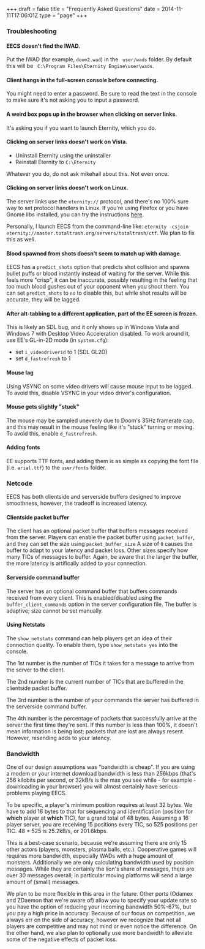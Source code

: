 +++
draft = false
title = "Frequently Asked Questions"
date = 2014-11-11T17:06:01Z
type = "page"
+++

### Troubleshooting

#### EECS doesn't find the IWAD.
Put the IWAD (for example, `doom2.wad`) in the ` user/wads` folder.  By default
this will be ` C:\Program Files\Eternity Engine\user\wads`.

#### Client hangs in the full-screen console before connecting.
You might need to enter a password.  Be sure to read the text
in the console to make sure it's not asking you to input a
password.

#### A weird box pops up in the browser when clicking on server links.

It's asking you if you want to launch Eternity, which you do.

#### Clicking on server links doesn't work on Vista.

  * Uninstall Eternity using the uninstaller
  * Reinstall Eternity to `C:\Eternity`

Whatever you do, do not ask mikehail about this.  Not even once.

#### Clicking on server links doesn't work on Linux.

The server links use the `eternity://` protocol, and there's no 100% sure way
to set protocol handlers in Linux.  If you're using Firefox or you have Gnome
libs installed, you can try the instructions
[here](http://kb.mozillazine.org/Register_protocol#Linux").

Personally, I launch EECS from the command-line like:
`eternity -csjoin eternity://master.totaltrash.org/servers/totaltrash/ctf`.
We plan to fix this as well.

#### Blood spawned from shots doesn't seem to match up with damage.

EECS has a `predict_shots` option that predicts shot collision and spawns
bullet puffs or blood instantly instead of waiting for the server.  While this
feels more "crisp", it can be inaccurate, possibly resulting in the feeling
that too much blood gushes out of your opponent when you shoot them.  You can
set `predict_shots` to `no` to disable this, but while shot results will be
accurate, they will be lagged.

#### After alt-tabbing to a different application, part of the EE screen is frozen.

This is likely an SDL bug, and it only shows up in Windows Vista and Windows 7
with Desktop Video Acceleration disabled.  To work around it, use EE's GL-in-2D
mode (in `system.cfg`):

  * set `i_videodriverid` to 1 (SDL GL2D)
  * set `d_fastrefresh` to 1

#### Mouse lag

Using VSYNC on some video drivers will cause mouse input to be lagged.  To
avoid this, disable VSYNC in your video driver's configuration.

#### Mouse gets slightly "stuck"

The mouse may be sampled unevenly due to Doom's 35Hz framerate cap, and this
may result in the mouse feeling like it's "stuck" turning or moving.  To avoid
this, enable `d_fastrefresh`.

#### Adding fonts

EE supports TTF fonts, and adding them is as simple as copying the font file
(i.e. `arial.ttf`) to the `user/fonts` folder.

### Netcode

EECS has both clientside and serverside buffers designed to improve smoothness,
however, the tradeoff is increased latency.

#### Clientside packet buffer

The client has an optional packet buffer that buffers messages received from
the server.  Players can enable the packet buffer using `packet_buffer`, and
they can set the size using `packet_buffer_size`  A size of `0` causes the
buffer to adapt to your latency and packet loss.  Other sizes specify how many
TICs of messages to buffer.  Again, be aware that the larger the buffer, the
more latency is artifically added to your connection.

#### Serverside command buffer

The server has an optional command buffer that buffers commands received from
every client.  This is enabled/disabled using the `buffer_client_commands`
option in the server configuration file.  The buffer is adaptive; size cannot
be set manually.

#### Using Netstats

The `show_netstats` command can help players get an idea of their connection
quality.  To enable them, type `show_netstats yes` into the console.

The 1st number is the number of TICs it takes for a message to arrive from the
server to the client.

The 2nd number is the current number of TICs that are buffered in the
clientside packet buffer.

The 3rd number is the number of your commands the server has buffered in the
serverside command buffer.

The 4th number is the percentage of packets that successfully arrive at the
server the first time they're sent.  If this number is less than 100%, it
doesn't mean information is being lost; packets that are lost are always
resent.  However, resending adds to your latency.

### Bandwidth

One of our design assumptions was "bandwidth is cheap".  If you are using a
modem or your internet download bandwidth is less than 256kbps (that's 256
kilobits per second, or 32kB/s is the max you see while - for example -
downloading in your browser) you will almost certainly have serious problems
playing EECS.

To be specific, a player's minimum position requires at least 32 bytes.  We
have to add 16 bytes to that for sequencing and identification (position for
**which** player at **which** TIC), for a grand total of 48 bytes.
Assuming a 16 player server, you are receiving 15 positions every TIC, so 525
positions per TIC.  48 * 525 is 25.2kB/s, or 201.6kbps.

This is a best-case scenario, because we're assuming there are only 15 other
actors (players, monsters, plasma balls, etc.).  Cooperative games will
requires more bandwidth, especially WADs with a huge amount of monsters.
Additionally we are only calculating bandwidth used by position messages.
While they are certainly the lion's share of messages, there are over 30
messages overall; in particular moving platforms will send a large amount of
(small) messages.

We plan to be more flexible in this area in the future.  Other ports (Odamex
and ZDaemon that we're aware of) allow you to specify your update rate so you
have the option of reducing your incoming bandwidth 50%-67%, but you pay a high
price in accuracy.  Because of our focus on competition, we always err on the
side of accuracy, however we recognize that not all players are competitive and
may not mind or even notice the difference.  On the other hand, we also plan to
optionally use more bandwidth to alleviate some of the negative effects of
packet loss.

